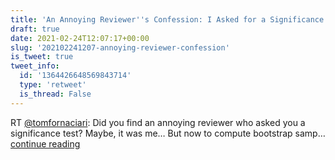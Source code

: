 ```yaml
---
title: 'An Annoying Reviewer''s Confession: I Asked for a Significance Test'
draft: true
date: 2021-02-24T12:07:17+00:00
slug: '202102241207-annoying-reviewer-confession'
is_tweet: true
tweet_info:
  id: '1364426648569843714'
  type: 'retweet'
  is_thread: False
---
```




RT [@tomfornaciari](https://x.com/tomfornaciari): Did you find an annoying reviewer who asked you a significance test? Maybe, it was me…
But now to compute bootstrap samp… [continue reading](https://x.com/sytelus/status/1364426648569843714)
